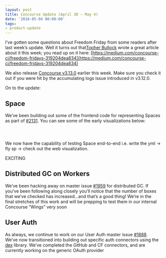 ```yaml
---
layout: post
title: Concourse Update (April 30 — May 4)
date: '2018-05-04 00:00:00'
tags:
- product-update
---
```


I’ve gotten some questions about Freedom Friday from some readers after last week’s update. Well it turns out that[Topher Bullock](https://medium.com/u/58876cdc2180) wrote a great article about it this week; you read up on it here: [https://medium.com/concourse-ci/freedom-fridays-319204dea834](https://medium.com/concourse-ci/freedom-fridays-319204dea834)

We also release [Concourse v3.13.0](https://concourse-ci.org/download.html) earlier this week. Make sure you check it out if you were hit by the accumulating logs issue introduced in v3.12.0.

On to the update:

## **Space**

We’ve been building out some of the frontend code for representing Spaces as part of [#2131](https://github.com/concourse/concourse/issues/2131). You can see some of the early visualizations below:

<figure class="kg-card kg-image-card"><img src=" __GHOST_URL__ /content/images/downloaded_images/Concourse-Update--April-30---May-4-/1-K13pFduQtcsPeX3VH6crQQ.png" class="kg-image" alt loading="lazy"></figure><figure class="kg-card kg-image-card"><img src=" __GHOST_URL__ /content/images/downloaded_images/Concourse-Update--April-30---May-4-/1-_ndF5rSNwVlKJWTj2_vxUQ.png" class="kg-image" alt loading="lazy"></figure><figure class="kg-card kg-image-card"><img src=" __GHOST_URL__ /content/images/downloaded_images/Concourse-Update--April-30---May-4-/1-kBELwDyhYQwPchw7J-O0eQ.png" class="kg-image" alt loading="lazy"></figure>

We now have the capability of testing Space end-to-end i.e. write the yml -\> fly sp -\> check out the web visualization.

EXCITING

## Distributed GC on&nbsp;Workers

We’ve been hacking away on master issue [#1959](https://github.com/concourse/concourse/issues/1959) for distributed GC. If you’ve been following along closely you’ll notice that the number of boxes that we’ve checked has increased…and that’s a good thing! We’re in the final stretches of this work and will be prepping to test them in our internal Concourse “Wings” very soon

## User Auth

As always, we continue to work on our User Auth master issue [#1888](https://github.com/concourse/concourse/issues/1888). We’ve now transitioned into building out specific auth connectors using the [dex](https://github.com/coreos/dex) library. We’ve completed the GitHub and CF connectors, and are currently working on the generic OAuth provider

